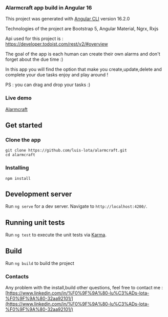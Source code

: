 ### Alarmcraft app build in Angular 16

This project was generated with [Angular CLI](https://github.com/angular/angular-cli) version 16.2.0

Technologies of the project are Bootstrap 5, Angular Material, Ngrx, Rxjs

Api used for this project is : https://developer.todoist.com/rest/v2/#overview

The goal of the app is each human can create their own alarms and don't forget about the due time :) 

In this app you will find the  option that make you create,update,delete and complete your due tasks enjoy and play around !

PS : you can drag and drop your tasks :)

### Live demo
[Alarmcraft](https://main--steady-pegasus-332dbb.netlify.app/)

## Get started

### Clone the app


```shell
git clone https://github.com/luis-lota/alarmcraft.git
cd alarmcraft
```


### Installing 

```shell
npm install
```

## Development server

Run `ng serve` for a dev server. Navigate to `http://localhost:4200/`.


## Running unit tests

Run `ng test` to execute the unit tests via [Karma](https://karma-runner.github.io).


## Build

Run `ng build` to build the project


### Contacts
Any problem with the install,build other questions, feel free to contact me : [https://www.linkedin.com/in/%F0%9F%9A%80-lu%C3%ADs-lota-%F0%9F%9A%80-32aa92101/](https://www.linkedin.com/in/%F0%9F%9A%80-lu%C3%ADs-lota-%F0%9F%9A%80-32aa92101/)
